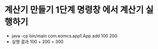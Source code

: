 # 계산기 만들기 1단계 명령창 에서 계산기 실행하기
  - java -cp bin/main com.eomcs.app1.App add 100 200
  - 실행 결과 100 + 200 = 300